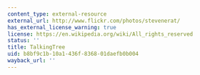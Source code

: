 ```yaml
---
content_type: external-resource
external_url: http://www.flickr.com/photos/stevenerat/
has_external_license_warning: true
license: https://en.wikipedia.org/wiki/All_rights_reserved
status: ''
title: TalkingTree
uid: b8bf9c1b-10a1-436f-8368-01daefb0b004
wayback_url: ''
---
```

